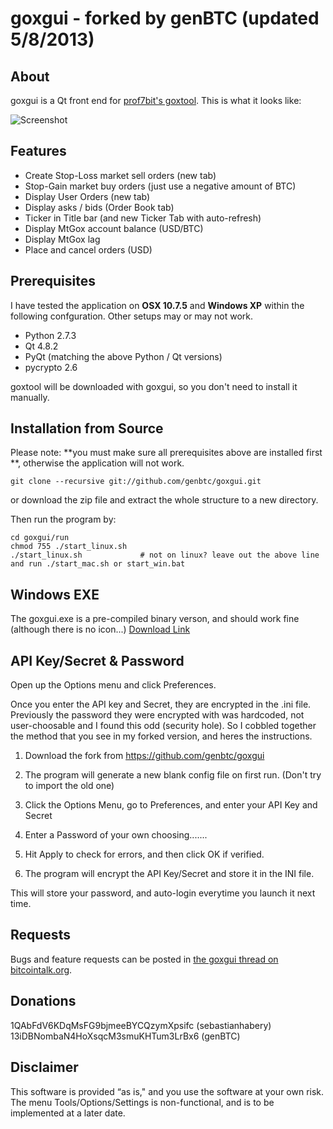 ﻿goxgui - forked by genBTC (updated 5/8/2013)
======

About
-----

goxgui is a Qt front end for [prof7bit's goxtool](http://prof7bit.github.io/goxtool/). This is what it looks like:

![Screenshot](https://raw.github.com/genbtc/goxgui/master/genBTCScreenshot_4.png)

Features
--------
* Create Stop-Loss market sell orders (new tab)
* Stop-Gain market buy orders (just use a negative amount of BTC)
* Display User Orders (new tab)
* Display asks / bids (Order Book tab)
* Ticker in Title bar (and new Ticker Tab with auto-refresh)
* Display MtGox account balance (USD/BTC)
* Display MtGox lag
* Place and cancel orders (USD)


Prerequisites
-------------

I have tested the application on **OSX 10.7.5** and **Windows XP** within the following confguration. Other setups may or may not work.

* Python 2.7.3
* Qt 4.8.2
* PyQt (matching the above Python / Qt versions)
* pycrypto 2.6

goxtool will be downloaded with goxgui, so you don't need to install it manually.

Installation from Source
------------

Please note: **you must make sure all prerequisites above are installed first **, otherwise the application will not work.

    git clone --recursive git://github.com/genbtc/goxgui.git

or download the zip file and extract the whole structure to a new directory.

Then run the program by:

    cd goxgui/run
    chmod 755 ./start_linux.sh
    ./start_linux.sh             # not on linux? leave out the above line and run ./start_mac.sh or start_win.bat

Windows EXE
----------------
The goxgui.exe is a pre-compiled binary verson, and should work fine (although there is no icon...)
[Download Link](https://raw.github.com/genbtc/goxgui/master/goxgui.exe)


API Key/Secret & Password
----------------------------
Open up the Options menu and click Preferences.

Once you enter the API key and Secret, they are encrypted in the .ini file. Previously the password they were encrypted with was hardcoded, not user-choosable and I found this odd (security hole). So I cobbled together the method that you see in my forked version, and heres the instructions.

1) Download the fork from https://github.com/genbtc/goxgui

2) The program will generate a new blank config file on first run. (Don't try to import the old one)

3) Click the Options Menu, go to Preferences, and enter your API Key and Secret

4) Enter a Password of your own choosing.......

5) Hit Apply to check for errors, and then click OK if verified.

6) The program will encrypt the API Key/Secret and store it in the INI file.

This will store your password, and auto-login everytime you launch it next time.


Requests
--------

Bugs and feature requests can be posted in [the goxgui thread on bitcointalk.org](https://bitcointalk.org/index.php?topic=176489.0).

Donations
---------

1QAbFdV6KDqMsFG9bjmeeBYCQzymXpsifc (sebastianhabery)
13iDBNombaN4HoXsqcM3smuKHTum3LrBx6 (genBTC)


Disclaimer
----------

This software is provided “as is," and you use the software at your own risk. 
The menu Tools/Options/Settings is non-functional, and is to be implemented at a later date.